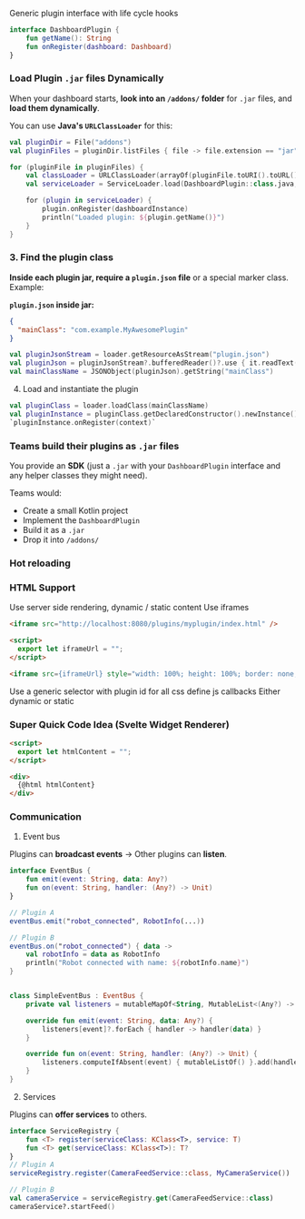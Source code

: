 Generic plugin interface with life cycle hooks
```kotlin
interface DashboardPlugin {
    fun getName(): String
    fun onRegister(dashboard: Dashboard)
}
```

### Load Plugin `.jar` files Dynamically

When your dashboard starts, **look into an `/addons/` folder** for `.jar` files, and **load them dynamically**.

You can use **Java's `URLClassLoader`** for this:
```kotlin
val pluginDir = File("addons")
val pluginFiles = pluginDir.listFiles { file -> file.extension == "jar" } ?: arrayOf()

for (pluginFile in pluginFiles) {
    val classLoader = URLClassLoader(arrayOf(pluginFile.toURI().toURL()), this.javaClass.classLoader)
    val serviceLoader = ServiceLoader.load(DashboardPlugin::class.java, classLoader)

    for (plugin in serviceLoader) {
        plugin.onRegister(dashboardInstance)
        println("Loaded plugin: ${plugin.getName()}")
    }
}

```

### 3. Find the plugin class

**Inside each plugin jar, require a `plugin.json` file** or a special marker class. Example:

**`plugin.json` inside jar:**
```json
{
  "mainClass": "com.example.MyAwesomePlugin"
}
```

```kotlin
val pluginJsonStream = loader.getResourceAsStream("plugin.json")
val pluginJson = pluginJsonStream?.bufferedReader()?.use { it.readText() }
val mainClassName = JSONObject(pluginJson).getString("mainClass")

```

4. Load and instantiate the plugin

```kotlin
val pluginClass = loader.loadClass(mainClassName)
val pluginInstance = pluginClass.getDeclaredConstructor().newInstance() as DashboardPlugin
`pluginInstance.onRegister(context)`
```

### Teams build their plugins as `.jar` files

You provide an **SDK** (just a `.jar` with your `DashboardPlugin` interface and any helper classes they might need).

Teams would:

- Create a small Kotlin project
- Implement the `DashboardPlugin`
- Build it as a `.jar`
- Drop it into `/addons/`

### Hot reloading
### HTML Support
Use server side rendering, dynamic / static content
Use iframes
```html
<iframe src="http://localhost:8080/plugins/myplugin/index.html" />

<script>
  export let iframeUrl = "";
</script>

<iframe src={iframeUrl} style="width: 100%; height: 100%; border: none;"></iframe>

```
Use a generic selector with plugin id for all css
define js callbacks
Either dynamic or static

### Super Quick Code Idea (Svelte Widget Renderer)
```html
<script>
  export let htmlContent = "";
</script>

<div>
  {@html htmlContent}
</div>
```

### Communication

1. Event bus

Plugins can **broadcast events** → Other plugins can **listen**.

```kotlin
interface EventBus {
    fun emit(event: String, data: Any?)
    fun on(event: String, handler: (Any?) -> Unit)
}

// Plugin A
eventBus.emit("robot_connected", RobotInfo(...))

// Plugin B
eventBus.on("robot_connected") { data ->
    val robotInfo = data as RobotInfo
    println("Robot connected with name: ${robotInfo.name}")
}


class SimpleEventBus : EventBus {
    private val listeners = mutableMapOf<String, MutableList<(Any?) -> Unit>>()

    override fun emit(event: String, data: Any?) {
        listeners[event]?.forEach { handler -> handler(data) }
    }

    override fun on(event: String, handler: (Any?) -> Unit) {
        listeners.computeIfAbsent(event) { mutableListOf() }.add(handler)
    }
}

```

2. Services

Plugins can **offer services** to others.
```kotlin
interface ServiceRegistry {
    fun <T> register(serviceClass: KClass<T>, service: T)
    fun <T> get(serviceClass: KClass<T>): T?
}
// Plugin A
serviceRegistry.register(CameraFeedService::class, MyCameraService())

// Plugin B
val cameraService = serviceRegistry.get(CameraFeedService::class)
cameraService?.startFeed()

```